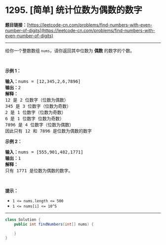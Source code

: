 # 1295. [简单] 统计位数为偶数的数字

**题目链接：**[https://leetcode-cn.com/problems/find-numbers-with-even-number-of-digits](https://leetcode-cn.com/problems/find-numbers-with-even-number-of-digits)

---

<div class="content__1Y2H">
 <div class="notranslate">
  <p>给你一个整数数组&nbsp;<code>nums</code>，请你返回其中位数为&nbsp;<strong>偶数</strong>&nbsp;的数字的个数。</p> 
  <p>&nbsp;</p> 
  <p><strong>示例 1：</strong></p> 
  <pre class="language-text"><strong>输入：</strong>nums = [12,345,2,6,7896]
<strong>输出：</strong>2
<strong>解释：
</strong>12 是 2 位数字（位数为偶数）&nbsp;
345 是 3 位数字（位数为奇数）&nbsp;&nbsp;
2 是 1 位数字（位数为奇数）&nbsp;
6 是 1 位数字 位数为奇数）&nbsp;
7896 是 4 位数字（位数为偶数）&nbsp;&nbsp;
因此只有 12 和 7896 是位数为偶数的数字
</pre> 
  <p><strong>示例 2：</strong></p> 
  <pre class="language-text"><strong>输入：</strong>nums = [555,901,482,1771]
<strong>输出：</strong>1 
<strong>解释： </strong>
只有 1771 是位数为偶数的数字。
</pre> 
  <p>&nbsp;</p> 
  <p><strong>提示：</strong></p> 
  <ul> 
   <li><code>1 &lt;= nums.length &lt;= 500</code></li> 
   <li><code>1 &lt;= nums[i] &lt;= 10^5</code></li> 
  </ul> 
 </div>
</div>

---

```java
class Solution {
    public int findNumbers(int[] nums) {
        
    }
}
```